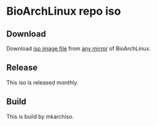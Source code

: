 # BioArchLinux repo iso

## Download

Download [iso image file](https://repo.bioarchlinux.org/iso) from [any mirror](https://raw.githubusercontent.com/BioArchLinux/mirror/main/mirrorlist.bio) of BioArchLinux.

## Release

This iso is released monthly.

## Build

This is build by mkarchiso.

